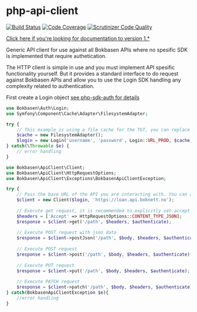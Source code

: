 # php-api-client

[![Build Status](https://scrutinizer-ci.com/g/Bokbasen/php-api-client/badges/build.png?b=master)](https://scrutinizer-ci.com/g/Bokbasen/php-api-client/build-status/master) [![Code Coverage](https://scrutinizer-ci.com/g/Bokbasen/php-api-client/badges/coverage.png?b=master)](https://scrutinizer-ci.com/g/Bokbasen/php-api-client/?branch=master) [![Scrutinizer Code Quality](https://scrutinizer-ci.com/g/Bokbasen/php-api-client/badges/quality-score.png?b=master)](https://scrutinizer-ci.com/g/Bokbasen/php-api-client/?branch=master)

[Click here if you're looking for documentation to version 1.*](https://github.com/Bokbasen/php-api-client/tree/v1.0.1)

Generic API client for use against all Bokbasen APIs where no spesific SDK is implemented that require authetication. 

The HTTP client is simple in use and you must implement API spesific functionality yourself. But it provides a standard interface to do request against Bokbasen APIs and allow you to use the Login SDK handling any complexity related to authentication.

First create a Login object [see php-sdk-auth for details](https://github.com/Bokbasen/php-sdk-auth)

```php
use Bokbasen\Auth\Login;
use Symfony\Component\Cache\Adapter\FilesystemAdapter;

try {
    // This example is using a file cache for the TGT, you can replace this with any PSR-6 compatible cache. Always using caching in production to avoid performance penalty of creating and deleting tokens
    $cache = new FilesystemAdapter();
    $login = new Login('username', 'password', Login::URL_PROD, $cache);
} catch(\Throwable $e) {
    // error handling
}
```

```php
use Bokbasen\ApiClient\Client;
use Bokbasen\ApiClient\HttpRequestOptions;
use Bokbasen\ApiClient\Exceptions\BokbasenApiClientException;

try {
    // Pass the base URL of the API you are interacting with. You can also pass a logger and a custom http client. Any request made through the API returns an instance of \Psr\Http\Message\ResponseInterface. All of these API calls will include the necessary authentication headers.
    $client = new Client($login, 'https://loan.api.boknett.no');
    
    // Execute get request, it is recommended to explicitly set accept parameter
    $headers = ['Accept' => HttpRequestOptions::CONTENT_TYPE_JSON];
    $response = $client->get('/path', $headers, $authenticate);
    
    // Execute POST request with json data
    $response = $client->postJson('/path', $body, $headers, $authenticate);
    
    // Execute POST request 
    $response = $client->post('/path', $body, $headers, $authenticate);
    
    // Execute PUT request
    $response = $client->put('/path', $body, $headers, $authenticate);
    
    // Execute PATCH request
    $response = $client->patch('/path', $body, $headers, $authenticate);
} catch(BokbasenApiClientException $e){
    //error handling
}
```

